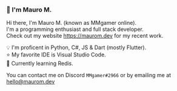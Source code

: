 ### 👋 I'm Mauro M.

Hi there, I'm Mauro M. (known as MMgamer online).  
I'm a programming enthusiast and full stack developer.  
Check out my website https://maurom.dev for my recent work.

:bulb: I'm proficent in Python, C#, JS & Dart (mostly Flutter).  
:star: My favorite IDE is Visual Studio Code.  
:mag_right: Currently learning Redis.  

 You can contact me on Discord `MMgamer#2966` or by emailing me at [hello@maurom.dev](mailto:hello@maurom.dev)
